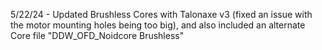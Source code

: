 5/22/24 - Updated Brushless Cores with Talonaxe v3 (fixed an issue with the motor mounting holes being too big), and also included an alternate Core file "DDW_OFD_Noidcore Brushless"
